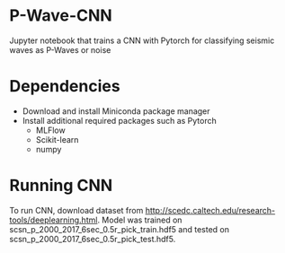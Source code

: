 # P-Wave-CNN
Jupyter notebook that trains a CNN with Pytorch for classifying seismic waves as P-Waves or noise

# Dependencies

* Download and install Miniconda package manager
* Install additional required packages such as 
Pytorch
    * MLFlow
    * Scikit-learn
    * numpy

# Running CNN
To run CNN, download dataset from http://scedc.caltech.edu/research-tools/deeplearning.html. Model was trained on scsn_p_2000_2017_6sec_0.5r_pick_train.hdf5 and tested on scsn_p_2000_2017_6sec_0.5r_pick_test.hdf5. 

